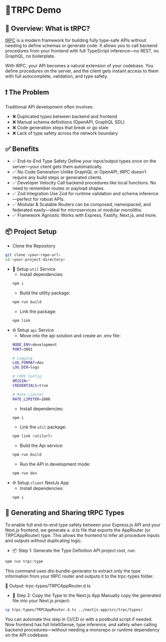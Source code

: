 # 🎯TRPC Demo

## 📌 Overview: What is tRPC?
[tRPC](https://trpc.io/) is a modern framework for building fully type-safe APIs without needing to define schemas or generate code. It allows you to call backend procedures from your frontend with full TypeScript inference—no REST, no GraphQL, no boilerplate.

With tRPC, your API becomes a natural extension of your codebase. You define procedures on the server, and the client gets instant access to them with full autocomplete, validation, and type safety.

## ❗ The Problem
Traditional API development often involves:
- ❌ Duplicated types between backend and frontend
- ❌ Manual schema definitions (OpenAPI, GraphQL SDL)
- ❌ Code generation steps that break or go stale
- ❌ Lack of type safety across the network boundary

## ✅ Benefits
- ✅ End-to-End Type Safety Define your input/output types once on the server—your client gets them automatically.
- ✅ No Code Generation Unlike GraphQL or OpenAPI, tRPC doesn’t require any build steps or generated clients.
- ✅ Developer Velocity Call backend procedures like local functions. No need to remember routes or payload shapes.
- ✅ Zod Integration Use Zod for runtime validation and schema inference—perfect for robust APIs.
- ✅ Modular & Scalable Routers can be composed, namespaced, and federated easily—ideal for microservices or modular monoliths.
- ✅ Framework Agnostic Works with Express, Fastify, Next.js, and more.

## 📦 Project Setup
- Clone the Repository
```bash
git clone <your-repo-url>
cd <your-project-directory>
``` 
- 🧰 Setup `util` Service
    - Install dependencies:
    ```bash
    npm i
    ```
    - Build the utility package:
    ```bash
    npm run build
    ```
    - Link the package:
    ```bash
    npm link
    ```
- 🌐 Setup `api` Service
    - Move into the api solution and create an .env file:
    ```bash
    NODE_ENV=development
    PORT=3001

    # Logging
    LOG_FORMAT=dev
    LOG_DIR=logs

    # CORS Config
    ORIGIN=*
    CREDENTIALS=true

    # Rate Limiter
    RATE_LIMITER=1000
    ```
    - Install dependencies:
    ```bash
    npm i
    ```
    - Link the `util` package:
    ```bash
    npm link <utilurl>
    ```
    - Build the Api service:
    ```bash
    npm run build
    ```
    - Run the API in development mode:
    ```bash
    npm run dev
    ```
- 🌐 Setup `client` NextJs App
    - Install dependencies:
    ```bash
    npm i
    ```
## 🚀 Generating and Sharing tRPC Types
To enable full end-to-end type safety between your Express.js API and your Next.js frontend, we generate a .d.ts file that exports the AppRouter (or TRPCAppRouter) type. This allows the frontend to infer all procedure inputs and outputs without duplicating logic.
- 📦 Step 1: Generate the Type Definition
API project root, run:
```bash
npm run trpc:type
```
This command uses dts-bundle-generator to extract only the type information from your tRPC router and outputs it to the trpc-types folder.

📁 Output: trpc-types/TRPCAppRouter.d.ts
- 📁 Step 2: Copy the Type to the Next.js App
Manually copy the generated file into your Next.js project:
```bash
cp trpc-types/TRPCAppRouter.d.ts ../nextjs-app/src/trpc/types/
```
You can automate this step in CI/CD or with a postbuild script if needed.
Now frontend has full IntelliSense, type inference, and safety when calling backend procedures—without needing a monorepo or runtime dependency on the API codebase.